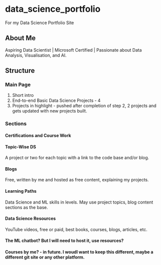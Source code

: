 # data_science_portfolio
For my Data Science Portfolio Site

## About Me
Aspiring Data Scientist | Microsoft Certified | Passionate about Data Analysis, Visualisation, and AI.

## Structure
### Main Page
1. Short intro
2. End-to-end Basic Data Science Projects - 4
3. Projects in highlight - pushed after completion of step 2, 2 projects and gets updated with new projects built.

### Sections
#### Certifications and Course Work
#### Topic-Wise DS
A project or two for each topic with a link to the code base and/or blog.
#### Blogs
Free, written by me and hosted as free content, explaining my projects.
#### Learning Paths
Data Science and ML skills in levels. May use project topics, blog content sections as the base.
#### Data Science Resources
YouTube videos, free or paid, best books, courses, blogs, articles, etc.
#### The ML chatbot? But I will need to host it, use resources?
#### Courses by me? - in future. I woudl want to keep this different, maybe a different git site or any other platform.
